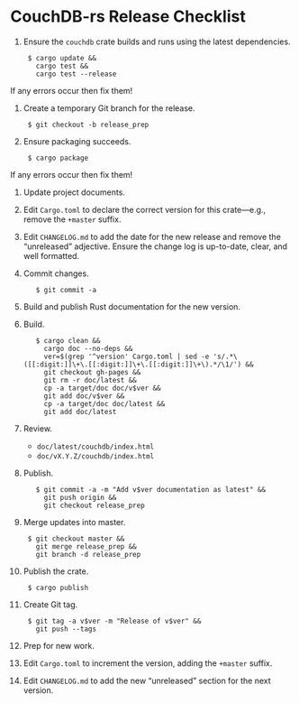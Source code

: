 # CouchDB-rs Release Checklist

1. Ensure the `couchdb` crate builds and runs using the latest
   dependencies.

        $ cargo update &&
          cargo test &&
          cargo test --release

  If any errors occur then fix them!

1. Create a temporary Git branch for the release.

        $ git checkout -b release_prep

1. Ensure packaging succeeds.

        $ cargo package

  If any errors occur then fix them!

1. Update project documents.

  1. Edit `Cargo.toml` to declare the correct version for this
     crate—e.g., remove the `+master` suffix.

  1. Edit `CHANGELOG.md` to add the date for the new release and remove
     the “unreleased” adjective. Ensure the change log is up-to-date,
     clear, and well formatted.

  1. Commit changes.

            $ git commit -a

1. Build and publish Rust documentation for the new version.

  1. Build.

            $ cargo clean &&
              cargo doc --no-deps &&
              ver=$(grep '^version' Cargo.toml | sed -e 's/.*\([[:digit:]]\+\.[[:digit:]]\+\.[[:digit:]]\+\).*/\1/') &&
              git checkout gh-pages &&
              git rm -r doc/latest &&
              cp -a target/doc doc/v$ver &&
              git add doc/v$ver &&
              cp -a target/doc doc/latest &&
              git add doc/latest

  1. Review.

      * `doc/latest/couchdb/index.html`
      * `doc/vX.Y.Z/couchdb/index.html`

  1. Publish.

            $ git commit -a -m "Add v$ver documentation as latest" &&
              git push origin &&
              git checkout release_prep

1. Merge updates into master.

        $ git checkout master &&
          git merge release_prep &&
          git branch -d release_prep

1. Publish the crate.

        $ cargo publish

1. Create Git tag.

        $ git tag -a v$ver -m "Release of v$ver" &&
          git push --tags

1. Prep for new work.

  1. Edit `Cargo.toml` to increment the version, adding the `+master`
     suffix.

  1. Edit `CHANGELOG.md` to add the new “unreleased” section for the
     next version.
